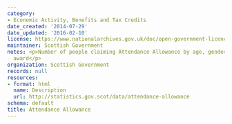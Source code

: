 ```yaml
---
category:
- Economic Activity, Benefits and Tax Credits
date_created: '2014-07-29'
date_updated: '2016-02-10'
license: https://www.nationalarchives.gov.uk/doc/open-government-licence/version/3/
maintainer: Scottish Government
notes: <p>Number of people claiming Attendance Allowance by age, gender and rate of
  award</p>
organization: Scottish Government
records: null
resources:
- format: html
  name: Description
  url: http://statistics.gov.scot/data/attendance-allowance
schema: default
title: Attendance Allowance
---
```

